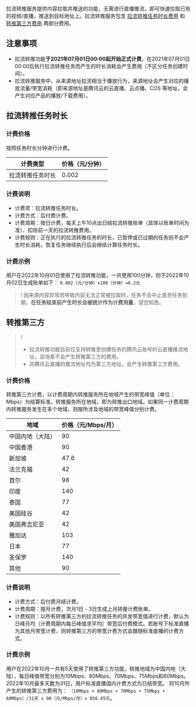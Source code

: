 拉流转推服务提供内容拉取并推送的功能，无需进行直播推流，即可快速拉取已有的视频/直播，推送到目标地址上。拉流转推服务包含 [拉流转推任务时长费用](#time) 和 [转推第三方费用](#third_part) 两部分费用。

## 注意事项
- 拉流转推功能**于2021年07月01日00:00起开始正式计费**，在2021年07月01日00:00后执行拉流转推任务而产生的时长消耗会产生费用（不区分任务创建时间）。
- 拉流转推服务中，从来源地址拉流相当于播放行为，来源地址会产生对应的播放流量/带宽消耗（即来源地址是腾讯云的云直播、云点播、COS 等地址，会产生对应产品的播放/下载费用）。

[](id:time)
## 拉流转推任务时长
### 计费价格
按照任务时长分钟进行计费。

| 计费类型         | 价格（元/分钟） |
| ---------------- | --------------- |
| 拉流转推任务时长 | 0.002           |

###  计费说明
- 计费项：拉流转推任务时长。
- 计费方式：后付费计费。
- 计费周期：按日计费，每天上午10点出日结拉流转推账单（具体以账单时间为准），扣除前一天的拉流转推费用。
- 计费规则：正在执行的拉流转推任务的时长，已暂停或已过期的任务则不会产生时长消耗，恢复任务继续执行后会继续计算任务时长。

###  计费示例
用户在2022年10月01日使用了拉流转推功能，一共使用100分钟，则于2022年10月02日生成账单如下：
`0.002（元/分钟）x100（分钟）=0.2元`


>! 因来源内容异常而导致内容无法正常被拉取时，任务不会中止直至任务到期，**在任务结束前产生时长会被统计作为计费用量**，望您知悉。


[](id:third_part)
## 转推第三方
>! 
>- 拉流转推功能目前仅支持转推至创建任务的腾讯云账号的云直播推流地址，该场景不会产生转推第三方的费用。
>- 非腾讯云直播的推流地址均为第三方地址，会产生转推第三方费用。

### 计费价格
转推第三方计费，以计费周期内转推服务所在地域产生的带宽峰值（单位：Mbps）为结算标准。转推服务所在地域，即为转推出口地域。如果同一计费周期内转推服务发生在多个地域，则按所涉及地域的带宽峰值分别计费。

| 地域             | 价格（元/Mbps/月） |
| ---------------- | ------------------ |
| 中国内地（大陆） | 90                 |
| 中国香港         | 90                 |
| 新加坡           | 47.6               |
| 法兰克福         | 42                 |
| 首尔             | 98                 |
| 印度             | 140                |
| 泰国             | 77                 |
| 美国硅谷         | 42                 |
| 美国弗吉尼亚     | 42                 |
| 雅加达           | 103                |
| 日本             | 77                 |
| 圣保罗           | 140                |
| 其他             | 90                 |

### 计费说明
- 计费方式：后付费月结计费。
- 计费周期：按月计费，次月1日 - 3日生成上月转推计费账单。
- 计费规则：以所有转推第三方的拉流转推任务的并发带宽值进行计费，默认为日峰月均（计费周期内每日峰值求平均）带宽后付费模式。若账号下标准直播为其他月带宽计费，则转推第三方的带宽计费方式会跟随标准直播的计费方式。

### 计费示例
用户在2022年10月一共有5天使用了转推第三方功能，转推地域为中国内地（大陆），每日峰值带宽分别为10Mbps、80Mbps、70Mbps、75Mbps和60Mbps。
2022年10月最多天数为31日，用户标准直播国内计费方式为日结带宽。
则10月所产生的转推第三方费用为：
`（10Mbps + 80Mbps + 70Mbps + 75Mbps + 60Mbps）/31天 x 90（元/Mbps/月）= 856.45元`。

